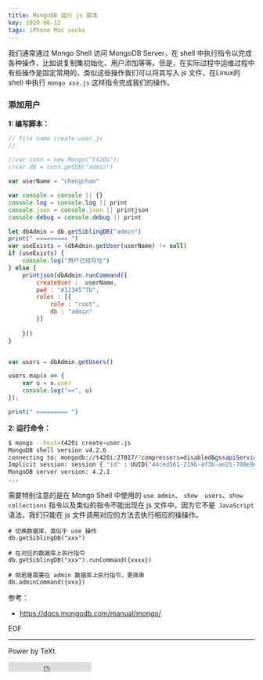 ```yaml
---
title: MongoDB 运行 js 脚本
key: 2020-06-12
tags: iPhone Mac socks
---
```




我们通常通过 Mongo  Shell 访问 MongoDB Server，在 shell 中执行指令以完成各种操作，比如说复制集初始化、用户添加等等。但是，在实际过程中运维过程中有些操作是固定常用的，类似这些操作我们可以将其写入 js 文件，在Linux的 shell 中执行 `mongo xxx.js` 这样指令完成我们的操作。



<!--more-->

### 添加用户

**1:  编写脚本：**

```javascript
// file name create-user.js
//

//var conn = new Mongo("t420i");
//var db = conn.getDB("admin")

var userName = "chengchao"

var console = console || {}
console.log = console.log || print
console.json = console.json || printjson
console.debug = console.debug || print

let dbAdmin = db.getSiblingDB("admin")
print(" ========= ")
var useExists = (dbAdmin.getUser(userName) != null)
if (useExists) {
    console.log("用户已经存在")
} else {
    printjson(dbAdmin.runCommand({
        createUser :  userName,
        pwd : "A12345^7b",
        roles : [{
            role : "root",
            db : "admin"
        }]
       
    }))
}


var users = dbAdmin.getUsers()

users.map(x => { 
    var u = x.user
    console.log("=>", u)
});

print(" ========= ")
```



**2: 运行命令：**

```bash
$ mongo --host=t420i create-user.js 
MongoDB shell version v4.2.6
connecting to: mongodb://t420i:27017/?compressors=disabled&gssapiServiceName=mongodb
Implicit session: session { "id" : UUID("44ced561-219b-4f3b-ae21-700e9e44cf99") }
MongoDB server version: 4.2.1
...
```



需要特别注意的是在 Mongo Shell 中使用的 `use admin`、 `show  users`、`show collections` 指令以及类似的指令不能出现在 js 文件中。因为它不是` JavaScript` 语法，我们只能在 js 文件调用对应的方法去执行相应的操操作。



```
# 切换数据库，类似于 use 操作
db.getSiblingDB("xxx")

# 在对应的数据库上执行指令
db.getSiblingDB("xxx").runCommand({xxxx})

# 倘若是需要在 admin 数据库上执行指令，更简单
db.adminCommand({xxx})
```



参考： 

- https://docs.mongodb.com/manual/mongo/



EOF

---

Power by TeXt.

<iframe src="https://ghbtns.com/github-btn.html?user=kitian616&repo=jekyll-TeXt-theme&type=star&count=true" frameborder="0" scrolling="0" width="170px" height="20px"></iframe>





